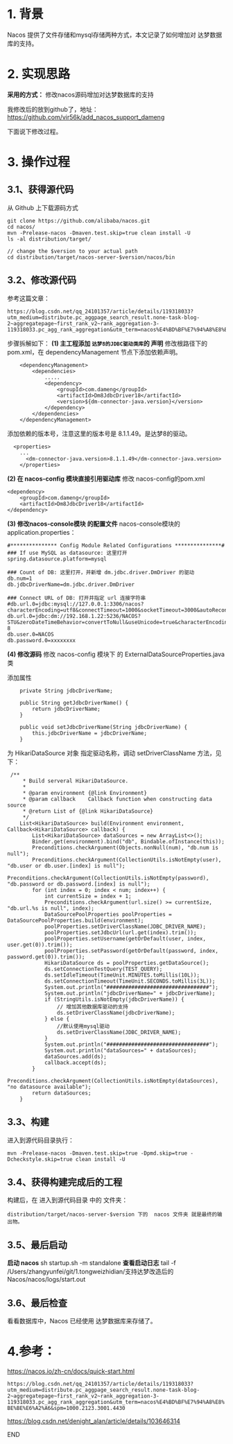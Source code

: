 # 1. 背景
Nacos 提供了文件存储和mysql存储两种方式，本文记录了如何增加对 达梦数据库的支持。


# 2. 实现思路

**采用的方式：**
修改nacos源码增加对达梦数据库的支持

我修改后的放到github了，地址：https://github.com/vir56k/add_nacos_support_dameng

下面说下修改过程。

# 3. 操作过程
## 3.1、获得源代码

从 Github 上下载源码方式
```
git clone https://github.com/alibaba/nacos.git
cd nacos/
mvn -Prelease-nacos -Dmaven.test.skip=true clean install -U  
ls -al distribution/target/

// change the $version to your actual path
cd distribution/target/nacos-server-$version/nacos/bin
```

## 3.2、修改源代码
参考这篇文章：
```
https://blog.csdn.net/qq_24101357/article/details/119318033?utm_medium=distribute.pc_aggpage_search_result.none-task-blog-2~aggregatepage~first_rank_v2~rank_aggregation-3-119318033.pc_agg_rank_aggregation&utm_term=nacos%E4%BD%BF%E7%94%A8%E8%BE%BE%E6%A2%A6&spm=1000.2123.3001.4430
```
步骤拆解如下：
**(1)  主工程添加 `达梦8的JDBC驱动类库`的 声明**
修改根路径下的 pom.xml，在 dependencyManagement 节点下添加依赖声明。
```
    <dependencyManagement>
        <dependencies>
            .....
            <dependency>
                <groupId>com.dameng</groupId>
                <artifactId>Dm8JdbcDriver18</artifactId>
                <version>${dm-connector-java.version}</version>
            </dependency>
        </dependencies>
    </dependencyManagement>
```
添加依赖的版本号，注意这里的版本号是 8.1.1.49。是达梦8的驱动。
```
  <properties>
    ...
      <dm-connector-java.version>8.1.1.49</dm-connector-java.version>
    </properties>
```
**(2) 在 nacos-config 模块直接引用驱动库**
修改 nacos-config的pom.xml
```
<dependency>
    <groupId>com.dameng</groupId>
    <artifactId>Dm8JdbcDriver18</artifactId>
</dependency>
```
**(3) 修改nacos-console模块 的配置文件**
nacos-console模块的application.properties：

```
#*************** Config Module Related Configurations ***************#
### If use MySQL as datasource: 这里打开
spring.datasource.platform=mysql

### Count of DB: 这里打开，并新增 dm.jdbc.driver.DmDriver 的驱动
db.num=1
db.jdbcDriverName=dm.jdbc.driver.DmDriver

### Connect URL of DB: 打开并指定 url 连接字符串
#db.url.0=jdbc:mysql://127.0.0.1:3306/nacos?characterEncoding=utf8&connectTimeout=1000&socketTimeout=3000&autoReconnect=true&useUnicode=true&useSSL=false&serverTimezone=UTC
db.url.0=jdbc:dm://192.168.1.22:5236/NACOS?STU&zeroDateTimeBehavior=convertToNull&useUnicode=true&characterEncoding=utf-8
db.user.0=NACOS
db.password.0=xxxxxxxx

```
**(4) 修改源码**
修改 nacos-config 模块下 的 ExternalDataSourceProperties.java 类

添加属性
```
    private String jdbcDriverName;

    public String getJdbcDriverName() {
        return jdbcDriverName;
    }

    public void setJdbcDriverName(String jdbcDriverName) {
        this.jdbcDriverName = jdbcDriverName;
    }

```

为 HikariDataSource 对象 指定驱动名称，调动 setDriverClassName 方法，见下：

```
 /**
     * Build serveral HikariDataSource.
     *
     * @param environment {@link Environment}
     * @param callback    Callback function when constructing data source
     * @return List of {@link HikariDataSource}
     */
    List<HikariDataSource> build(Environment environment, Callback<HikariDataSource> callback) {
        List<HikariDataSource> dataSources = new ArrayList<>();
        Binder.get(environment).bind("db", Bindable.ofInstance(this));
        Preconditions.checkArgument(Objects.nonNull(num), "db.num is null");
        Preconditions.checkArgument(CollectionUtils.isNotEmpty(user), "db.user or db.user.[index] is null");
        Preconditions.checkArgument(CollectionUtils.isNotEmpty(password), "db.password or db.password.[index] is null");
        for (int index = 0; index < num; index++) {
            int currentSize = index + 1;
            Preconditions.checkArgument(url.size() >= currentSize, "db.url.%s is null", index);
            DataSourcePoolProperties poolProperties = DataSourcePoolProperties.build(environment);
            poolProperties.setDriverClassName(JDBC_DRIVER_NAME);
            poolProperties.setJdbcUrl(url.get(index).trim());
            poolProperties.setUsername(getOrDefault(user, index, user.get(0)).trim());
            poolProperties.setPassword(getOrDefault(password, index, password.get(0)).trim());
            HikariDataSource ds = poolProperties.getDataSource();
            ds.setConnectionTestQuery(TEST_QUERY);
            ds.setIdleTimeout(TimeUnit.MINUTES.toMillis(10L));
            ds.setConnectionTimeout(TimeUnit.SECONDS.toMillis(3L));
            System.out.println("#################################");
            System.out.println("jdbcDriverName=" + jdbcDriverName);
            if (StringUtils.isNotEmpty(jdbcDriverName)) {
                // 增加其他数据库驱动的支持
                ds.setDriverClassName(jdbcDriverName);
            } else {
                //默认使用mysql驱动
                ds.setDriverClassName(JDBC_DRIVER_NAME);
            }
            System.out.println("#################################");
            System.out.println("dataSources=" + dataSources);
            dataSources.add(ds);
            callback.accept(ds);
        }
        Preconditions.checkArgument(CollectionUtils.isNotEmpty(dataSources), "no datasource available");
        return dataSources;
    }
```


## 3.3、构建
进入到源代码目录执行：
```
mvn -Prelease-nacos -Dmaven.test.skip=true -Dpmd.skip=true -Dcheckstyle.skip=true clean install -U
```

## 3.4、获得构建完成后的工程
构建后，在 进入到源代码目录 中的 文件夹：
```
distribution/target/nacos-server-$version 下的  nacos 文件夹 就是最终的输出物。
```

## 3.5、最后启动

**启动 nacos**
sh startup.sh -m standalone
**查看启动日志**
tail -f /Users/zhangyunfei/git/1.tongweizhidian/支持达梦改造后的Nacos/nacos/logs/start.out

## 3.6、最后检查
看看数据库中，Nacos 已经使用 达梦数据库来存储了。

# 4.参考：
https://nacos.io/zh-cn/docs/quick-start.html

`https://blog.csdn.net/qq_24101357/article/details/119318033?utm_medium=distribute.pc_aggpage_search_result.none-task-blog-2~aggregatepage~first_rank_v2~rank_aggregation-3-119318033.pc_agg_rank_aggregation&utm_term=nacos%E4%BD%BF%E7%94%A8%E8%BE%BE%E6%A2%A6&spm=1000.2123.3001.4430`

https://blog.csdn.net/denight_alan/article/details/103646314



END